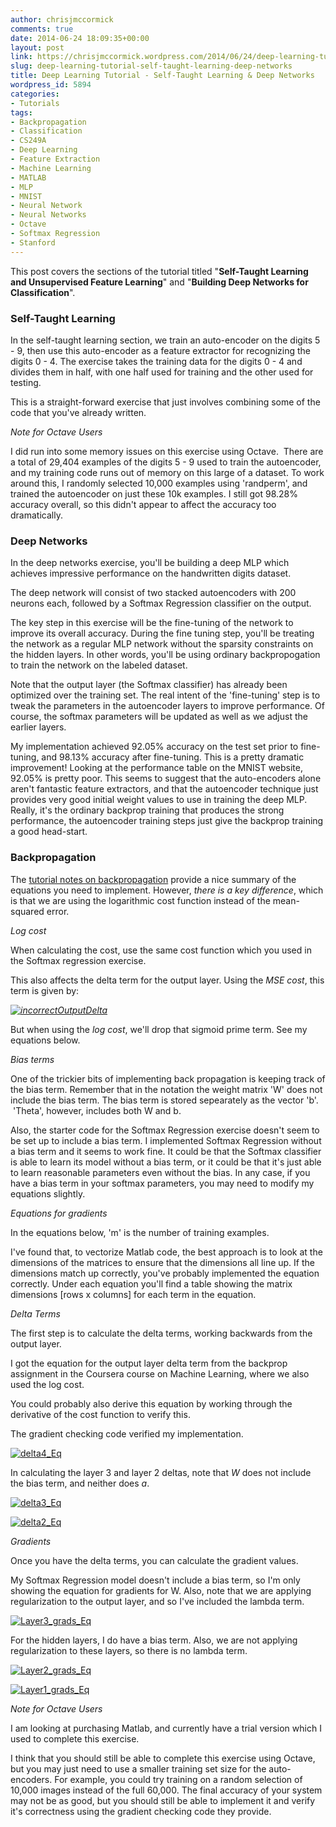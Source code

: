 ```yaml
---
author: chrisjmccormick
comments: true
date: 2014-06-24 18:09:35+00:00
layout: post
link: https://chrisjmccormick.wordpress.com/2014/06/24/deep-learning-tutorial-self-taught-learning-deep-networks/
slug: deep-learning-tutorial-self-taught-learning-deep-networks
title: Deep Learning Tutorial - Self-Taught Learning & Deep Networks
wordpress_id: 5894
categories:
- Tutorials
tags:
- Backpropagation
- Classification
- CS249A
- Deep Learning
- Feature Extraction
- Machine Learning
- MATLAB
- MLP
- MNIST
- Neural Network
- Neural Networks
- Octave
- Softmax Regression
- Stanford
---
```


This post covers the sections of the tutorial titled "**Self-Taught Learning and Unsupervised Feature Learning**" and "**Building Deep Networks for Classification**".


### Self-Taught Learning


In the self-taught learning section, we train an auto-encoder on the digits 5 - 9, then use this auto-encoder as a feature extractor for recognizing the digits 0 - 4. The exercise takes the training data for the digits 0 - 4 and divides them in half, with one half used for training and the other used for testing.

This is a straight-forward exercise that just involves combining some of the code that you've already written.

_Note for Octave Users_

I did run into some memory issues on this exercise using Octave.  There are a total of 29,404 examples of the digits 5 - 9 used to train the autoencoder, and my training code runs out of memory on this large of a dataset. To work around this, I randomly selected 10,000 examples using 'randperm', and trained the autoencoder on just these 10k examples. I still got 98.28% accuracy overall, so this didn't appear to affect the accuracy too dramatically.


### Deep Networks


In the deep networks exercise, you'll be building a deep MLP which achieves impressive performance on the handwritten digits dataset.

The deep network will consist of two stacked autoencoders with 200 neurons each, followed by a Softmax Regression classifier on the output.

The key step in this exercise will be the fine-tuning of the network to improve its overall accuracy. During the fine tuning step, you'll be treating the network as a regular MLP network without the sparsity constraints on the hidden layers. In other words, you'll be using ordinary backpropogation to train the network on the labeled dataset.

Note that the output layer (the Softmax classifier) has already been optimized over the training set. The real intent of the 'fine-tuning' step is to tweak the parameters in the autoencoder layers to improve performance. Of course, the softmax parameters will be updated as well as we adjust the earlier layers.

My implementation achieved 92.05% accuracy on the test set prior to fine-tuning, and 98.13% accuracy after fine-tuning. This is a pretty dramatic improvement! Looking at the performance table on the MNIST website, 92.05% is pretty poor. This seems to suggest that the auto-encoders alone aren't fantastic feature extractors, and that the autoencoder technique just provides very good initial weight values to use in training the deep MLP. Really, it's the ordinary backprop training that produces the strong performance, the autoencoder training steps just give the backprop training a good head-start.


### Backpropagation


The [tutorial notes on backpropagation](http://ufldl.stanford.edu/wiki/index.php/Backpropagation_Algorithm) provide a nice summary of the equations you need to implement. However, _there is a key difference_, which is that we are using the logarithmic cost function instead of the mean-squared error.



_Log cost_

When calculating the cost, use the same cost function which you used in the Softmax regression exercise.

This also affects the delta term for the output layer. Using the _MSE cost_, this term is given by:

_[![incorrectOutputDelta](http://chrisjmccormick.files.wordpress.com/2014/06/incorrectoutputdelta.png)](https://chrisjmccormick.files.wordpress.com/2014/06/incorrectoutputdelta.png)_

But when using the _log cost_, we'll drop that sigmoid prime term. See my equations below.



_Bias terms_

One of the trickier bits of implementing back propagation is keeping track of the bias term. Remember that in the notation the weight matrix 'W' does not include the bias term. The bias term is stored sepearately as the vector 'b'.  'Theta', however, includes both W and b.

Also, the starter code for the Softmax Regression exercise doesn't seem to be set up to include a bias term. I implemented Softmax Regression without a bias term and it seems to work fine. It could be that the Softmax classifier is able to learn its model without a bias term, or it could be that it's just able to learn reasonable parameters even without the bias. In any case, if you have a bias term in your softmax parameters, you may need to modify my equations slightly.



_Equations for gradients_

In the equations below, 'm' is the number of training examples.

I've found that, to vectorize Matlab code, the best approach is to look at the dimensions of the matrices to ensure that the dimensions all line up. If the dimensions match up correctly, you've probably implemented the equation correctly. Under each equation you'll find a table showing the matrix dimensions [rows x columns] for each term in the equation.



_Delta Terms_

The first step is to calculate the delta terms, working backwards from the output layer.

I got the equation for the output layer delta term from the backprop assignment in the Coursera course on Machine Learning, where we also used the log cost.

You could probably also derive this equation by working through the derivative of the cost function to verify this.

The gradient checking code verified my implementation.

[![delta4_Eq](http://chrisjmccormick.files.wordpress.com/2014/06/delta4_eq1.png)](https://chrisjmccormick.files.wordpress.com/2014/06/delta4_eq1.png)



In calculating the layer 3 and layer 2 deltas, note that _W_ does not include the bias term, and neither does _a_.



[![delta3_Eq](http://chrisjmccormick.files.wordpress.com/2014/06/delta3_eq.png)](https://chrisjmccormick.files.wordpress.com/2014/06/delta3_eq.png)





[![delta2_Eq](http://chrisjmccormick.files.wordpress.com/2014/06/delta2_eq.png)](https://chrisjmccormick.files.wordpress.com/2014/06/delta2_eq.png)



_Gradients_

Once you have the delta terms, you can calculate the gradient values.

My Softmax Regression model doesn't include a bias term, so I'm only showing the equation for gradients for W. Also, note that we are applying regularization to the output layer, and so I've included the lambda term.

[![Layer3_grads_Eq](http://chrisjmccormick.files.wordpress.com/2014/06/layer3_grads_eq.png)](https://chrisjmccormick.files.wordpress.com/2014/06/layer3_grads_eq.png)

For the hidden layers, I do have a bias term. Also, we are not applying regularization to these layers, so there is no lambda term.

[![Layer2_grads_Eq](http://chrisjmccormick.files.wordpress.com/2014/06/layer2_grads_eq.png)](https://chrisjmccormick.files.wordpress.com/2014/06/layer2_grads_eq.png)





[![Layer1_grads_Eq](http://chrisjmccormick.files.wordpress.com/2014/06/layer1_grads_eq.png)](https://chrisjmccormick.files.wordpress.com/2014/06/layer1_grads_eq.png)



_Note for Octave Users_

I am looking at purchasing Matlab, and currently have a trial version which I used to complete this exercise.

I think that you should still be able to complete this exercise using Octave, but you may just need to use a smaller training set size for the auto-encoders. For example, you could try training on a random selection of 10,000 images instead of the full 60,000. The final accuracy of your system may not be as good, but you should still be able to implement it and verify it's correctness using the gradient checking code they provide.


